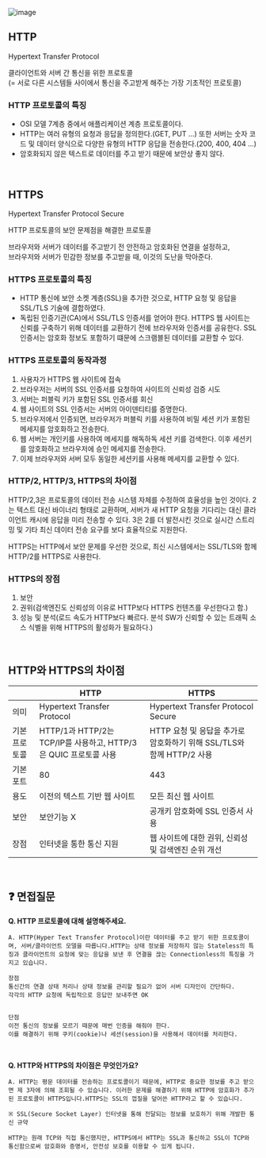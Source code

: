 ![image](https://github.com/dahui0525/world_best_CS_study/assets/80496853/8dfe16b1-4dab-4e37-9e16-8d277bfed337)

## HTTP
Hypertext Transfer Protocol

클라이언트와 서버 간 통신을 위한 프로토콜<br>
(= 서로 다른 시스템들 사이에서 통신을 주고받게 해주는 가장 기초적인 프로토콜)


### HTTP 프로토콜의 특징
- OSI 모델 7계층 중에서 애플리케이션 계층 프로토콜이다.
- HTTP는 여러 유형의 요청과 응답을 정의한다.(GET, PUT ...) 또한 서버는 숫자 코드 및 데이터 양식으로 다양한 유형의 HTTP 응답을 전송한다.(200, 400, 404 ...)
- 암호화되지 않은 텍스트로 데이터를 주고 받기 때문에 보안상 좋지 않다.

<br>

## HTTPS
Hypertext Transfer Protocol Secure

HTTP 프로토콜의 보안 문제점을 해결한 프로토콜

브라우저와 서버가 데이터를 주고받기 전 안전하고 암호화된 연결을 설정하고,<br>
브라우저와 서버가 민감한 정보를 주고받을 때, 이것의 도난을 막아준다.

### HTTPS 프로토콜의 특징
- HTTP 통신에 보안 소켓 계층(SSL)을 추가한 것으로, HTTP 요청 및 응답을 SSL/TLS 기술에 결합하였다.
- 독립된 인증기관(CA)에서 SSL/TLS 인증서를 얻어야 한다. HTTPS 웹 사이트는 신뢰를 구축하기 위해 데이터를 교환하기 전에 브라우저와 인증서를 공유한다. SSL 인증서는 암호화 정보도 포함하기 떄문에 스크램블된 데이터를 교환할 수 있다.

### HTTPS 프로토콜의 동작과정
1. 사용자가 HTTPS 웹 사이트에 접속
2. 브라우저는 서버의 SSL 인증서를 요청하여 사이트의 신뢰성 검증 시도
3. 서버는 퍼블릭 키가 포함된 SSL 인증서를 회신
4. 웹 사이트의 SSL 인증서는 서버의 아이덴티티를 증명한다. 
5. 브라우저에서 인증되면, 브라우저가 퍼블릭 키를 사용하여 비밀 세션 키가 포함된 메세지를 암호화하고 전송한다.
6. 웹 서버는 개인키를 사용하여 메세지를 해독하독 세션 키를 검색한다. 이후 세션키를 암호화하고 브라우저에 승인 메세지를 전송한다.
7. 이제 브라우저와 서버 모두 동일한 세션키를 사용해 메세지를 교환할 수 있다.

### HTTP/2, HTTP/3, HTTPS의 차이점
HTTP/2,3은 프로토콜의 데이터 전송 시스템 자체를 수정하여 효율성을 높인 것이다. 2는 텍스트 대신 바이너리 형태로 교환하며, 서버가 새 HTTP 요청을 기다리는 대신 클라이언트 캐시에 응답을 미리 전송할 수 있다.
3은 2를 더 발전시킨 것으로 실시간 스트리밍 및 기타 최신 데이터 전송 요구를 보다 효율적으로 지원한다.

HTTPS는 HTTP에서 보안 문제를 우선한 것으로, 최신 시스템에서는 SSL/TLS와 함께 HTTP/2를 HTTPS로 사용한다.

### HTTPS의 장점
1. 보안
2. 권위(검색엔진도 신뢰성의 이유로 HTTP보다 HTTPS 컨텐츠를 우선한다고 함.)
3. 성능 및 분석(로드 속도가 HTTP보다 빠르다. 분석 SW가 신뢰할 수 있는 트래픽 소스 식별을 위해 HTTPS의 활성화가 필요하다.)

<br>

## HTTP와 HTTPS의 차이점
| | HTTP | HTTPS |
| ----- | ----- | ----- |
|의미| Hypertext Transfer Protocol | Hypertext Transfer Protocol Secure|
|기본 프로토콜| HTTP/1과 HTTP/2는 TCP/IP를 사용하고, HTTP/3은 QUIC 프로토콜 사용 | HTTP 요청 및 응답을 추가로 암호화하기 위해 SSL/TLS와 함께 HTTP/2 사용 |
|기본 포트| 80 | 443 |
|용도| 이전의 텍스트 기반 웹 사이트 | 모든 최신 웹 사이트 |
|보안| 보안기능 X | 공개키 암호화에 SSL 인증서 사용 |
|장점| 인터넷을 통한 통신 지원 | 웹 사이트에 대한 권위, 신뢰성 및 검색엔진 순위 개선 |


<br>


## ❓ 면접질문
**Q. HTTP 프로토콜에 대해 설명해주세요.**
```
A. HTTP(Hyper Text Transfer Protocol)이란 데이터를 주고 받기 위한 프로토콜이며, 서버/클라이언트 모델을 따릅니다.HTTP는 상태 정보를 저장하지 않는 Stateless의 특징과 클라이언트의 요청에 맞는 응답을 보낸 후 연결을 끊는 Connectionless의 특징을 가지고 있습니다.

장점
통신간의 연결 상태 처리나 상태 정보를 관리할 필요가 없어 서버 디자인이 간단하다.
각각의 HTTP 요청에 독립적으로 응답만 보내주면 OK


단점
이전 통신의 정보를 모르기 때문에 매번 인증을 해줘야 한다.
이를 해결하기 위해 쿠키(cookie)나 세션(session)을 사용해서 데이터를 처리한다.
``` 

<br>

**Q. HTTP와 HTTPS의 차이점은 무엇인가요?**
```
A. HTTP는 평문 데이터를 전송하는 프로토콜이기 때문에, HTTP로 중요한 정보를 주고 받으면 제 3자에 의해 조회될 수 있습니다. 이러한 문제를 해결하기 위해 HTTP에 암호화가 추가된 프로토콜이 HTTPS입니다.HTTPS는 SSL의 껍질을 덮어쓴 HTTP라고 할 수 있습니다.

※ SSL(Secure Socket Layer) 인터넷을 통해 전달되는 정보를 보호하기 위해 개발한 통신 규약

HTTP는 원래 TCP와 직접 통신했지만, HTTPS에서 HTTP는 SSL과 통신하고 SSL이 TCP와 통신함으로써 암호화와 증명서, 안전성 보호를 이용할 수 있게 됩니다.
```

